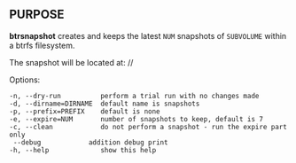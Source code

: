 PURPOSE
-------

**btrsnapshot** creates and keeps the latest `NUM` snapshots of `SUBVOLUME` within a btrfs filesystem.

The snapshot will be located at: <DIRNAME>/<SUBVOLUME>/<PREFIX><DATE>

Options:
```
-n, --dry-run          perform a trial run with no changes made
-d, --dirname=DIRNAME  default name is snapshots
-p, --prefix=PREFIX    default is none
-e, --expire=NUM       number of snapshots to keep, default is 7
-c, --clean            do not perform a snapshot - run the expire part only
 --debug            addition debug print
-h, --help             show this help
```
